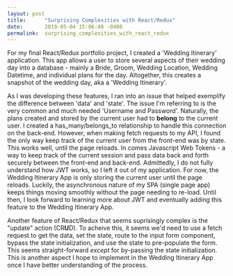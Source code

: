 ```yaml
---
layout: post
title:      "Surprising Complexities with React/Redux"
date:       2019-05-04 15:06:40 -0400
permalink:  surprising_complexities_with_react_redux
---
```



For my final React/Redux portfolio project, I created a 'Wedding Itinerary' application.  This app allows a user to store several aspects of their wedding day into a database - mainly a Bride, Groom, Wedding Location, Wedding Datetime, and individual plans for the day.  Altogether, this creates a snapshot of the wedding day, aka a 'Wedding Itinerary'.  

As I was developing these features, I ran into an issue that helped exemplify the difference between 'data' and 'state'.  The issue I'm referring to is the very common and much needed 'Username and Password'.  Naturally, the plans created and stored by the current user had to **belong** to the current user.  I created a has_many/belongs_to relationship to handle this connection on the back-end.  However, when making fetch requests to my API, I found the only way keep track of the current user from the front-end was by state.  This works well, until the page reloads.  In comes Javascript Web Tokens - a way to keep track of the current session and pass data back and forth securely between the front-end and back-end.  Admittedly, I do not fully understand how JWT works, so I left it out of my application.  For now, the Wedding Itinerary App is only storing the current user until the page reloads.  Luckily, the asynchronous nature of my SPA (single page app) keeps things moving smoothly without the page needing to re-load.  Until then, I look forward to learning more about JWT and eventually adding this feature to the Wedding Itinerary App.

Another feature of React/Redux that seems suprisingly complex is the "update" action (CR**U**D).  To acheive this, it seems we'd need to use a fetch request to get the data, set the state, route to the input form component, bypass the state initialization, and use the state to pre-populate the form.  This seems straight-forward *except* for by-passing the state initialization.  This is another aspect I hope to implement in the Wedding Itinerary App once I have better understanding of the process.
